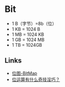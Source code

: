 # Bit

- 1 B（字节）=8b（位）
- 1 KB = 1024 B
- 1 MB = 1024 KB
- 1 GB = 1024 MB
- 1 TB = 1024GB

## Links

- [位图-BitMap](https://www.jianshu.com/p/c4c5a00b40db)
- [位运算有什么奇技淫巧？](https://www.zhihu.com/question/38206659)